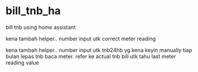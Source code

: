 # bill_tnb_ha
bill tnb using home assistant

kena tambah helper.. number input utk correct meter reading

kena tambah helper.. number input utk tnb24hb yg kena keyin manually tiap bulan lepas tnb baca meter. refer ke actual tnb bill utk tahu last meter reading value
